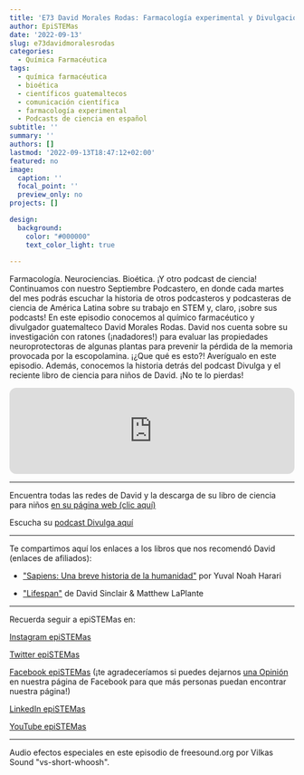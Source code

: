```yaml
---
title: 'E73 David Morales Rodas: Farmacología experimental y Divulgación'
author: EpiSTEMas
date: '2022-09-13'
slug: e73davidmoralesrodas
categories:
  - Química Farmacéutica
tags:
  - química farmacéutica
  - bioética
  - científicos guatemaltecos
  - comunicación científica
  - farmacología experimental
  - Podcasts de ciencia en español
subtitle: ''
summary: ''
authors: []
lastmod: '2022-09-13T18:47:12+02:00'
featured: no
image:
  caption: ''
  focal_point: ''
  preview_only: no
projects: []

design:
  background:
    color: "#000000"
    text_color_light: true
    
---
```



Farmacología. Neurociencias. Bioética. ¡Y otro podcast de ciencia! Continuamos con nuestro Septiembre Podcastero, en donde cada martes del mes podrás escuchar la historia de otros podcasteros y podcasteras de ciencia de América Latina sobre su trabajo en STEM y, claro, ¡sobre sus podcasts! En este episodio conocemos al químico farmacéutico y divulgador guatemalteco David Morales Rodas. David nos cuenta sobre su investigación con ratones (¡nadadores!) para evaluar las propiedades neuroprotectoras de algunas plantas para prevenir la pérdida de la memoria provocada por la escopolamina. ¡¿Que qué es esto?! Averígualo en este episodio. Además, conocemos la historia detrás del podcast Divulga y el reciente libro de ciencia para niños de David. ¡No te lo pierdas!


<iframe style="border-radius:12px" src="https://open.spotify.com/embed/episode/5BLZWTHUGwpX8goaxw4fdJ?utm_source=generator&theme=0" width="100%" height="152" frameBorder="0" allowfullscreen="" allow="autoplay; clipboard-write; encrypted-media; fullscreen; picture-in-picture" loading="lazy"></iframe>



- - - - -

Encuentra todas las redes de David y la descarga de su libro de ciencia para niños [en su página web (clic aquí)](https://www.cienciaenguate.com/)    



Escucha su [podcast Divulga aquí](https://open.spotify.com/show/7BkVjSNo5XhKiYnYrS7raJ?si=f0ce20ad1f524e43)  



- - - - -


Te compartimos aquí los enlaces a los libros que nos recomendó David (enlaces de afiliados):

- ["Sapiens: Una breve historia de la humanidad"](https://amzn.to/3U7hzhR)  por Yuval Noah Harari

- ["Lifespan"](https://amzn.to/3Sik8Mz)  de David Sinclair & Matthew LaPlante


- - - - -

Recuerda seguir a epiSTEMas en:

[Instagram epiSTEMas](https://www.instagram.com/epistemas/)  

[Twitter epiSTEMas](https://twitter.com/epiSTEMas_Pod)

[Facebook epiSTEMas](https://www.facebook.com/epiSTEMasPod) (¡te agradeceríamos si puedes dejarnos [una Opinión](https://www.facebook.com/epiSTEMasPod/reviews/) en nuestra página de Facebook para que más personas puedan encontrar nuestra página!)

[LinkedIn epiSTEMas](https://www.linkedin.com/company/epistemas-podcast/)

[YouTube epiSTEMas](https://www.youtube.com/@epistemaspodcast)

- - - - -

Audio efectos especiales en este episodio de freesound.org por Vilkas Sound "vs-short-whoosh".